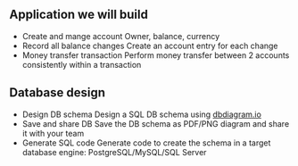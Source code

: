 ## Application we will build

- Create and mange account
	Owner, balance, currency
- Record all balance changes
	Create an account entry for each change
- Money transfer transaction
	Perform money transfer between 2 accounts consistently within a transaction


## Database design

- Design DB schema
	Design a SQL DB schema using [dbdiagram.io](dbdiagram.io.md)
- Save and share DB
	Save the DB schema as PDF/PNG diagram and share it with your team
- Generate SQL code
	Generate code to create the schema in a target database engine: PostgreSQL/MySQL/SQL Server

 